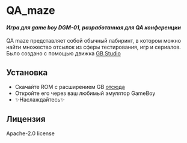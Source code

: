 # QA_maze
#### _Игра для game boy DGM-01, разработанная для QA конференции_

QA maze представляет собой обычный лабиринт, в котором можно найти множество отсылок из сферы тестирования, игр и сериалов.
Было создано с помощью движка [GB Studio](https://www.gbstudio.dev/)


## Установка

- Скачайте ROM с расширением GB [отсюда](https://github.com/Spiralka/QA_maze/releases)
- Откройте его через ваш любимый эмулятор GameBoy
- ✨Наслаждайтесь✨



## Лицензия

Apache-2.0 license
